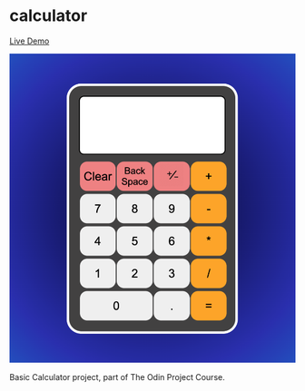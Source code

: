 # calculator

[Live Demo](https://federico-palma.github.io/calculator/)

![Calculator preview](/Images/Preview.png)

Basic Calculator project, part of The Odin Project Course.
